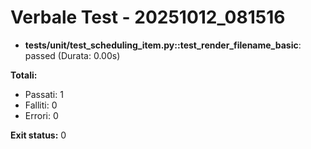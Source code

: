 # Verbale Test - 20251012_081516

- **tests/unit/test_scheduling_item.py::test_render_filename_basic**: passed (Durata: 0.00s)

**Totali:**
- Passati: 1
- Falliti: 0
- Errori: 0

**Exit status:** 0
